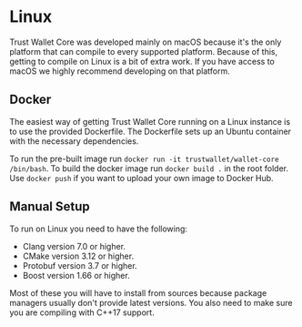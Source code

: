 # Linux

Trust Wallet Core was developed mainly on macOS because it's the only platform
that can compile to every supported platform. Because of this, getting to
compile on Linux is a bit of extra work. If you have access to macOS
we highly recommend developing on that platform.

## Docker

The easiest way of getting Trust Wallet Core running on a Linux instance is to
use the provided Dockerfile. The Dockerfile sets up an Ubuntu container with
the necessary dependencies.

To run the pre-built image run `docker run -it trustwallet/wallet-core /bin/bash`.
To build the docker image run `docker build .` in the root folder.  Use
`docker push` if you want to upload your own image to Docker Hub.

## Manual Setup

To run on Linux you need to have the following:

* Clang version 7.0 or higher.
* CMake version 3.12 or higher.
* Protobuf version 3.7 or higher.
* Boost version 1.66 or higher.

Most of these you will have to install from sources because package managers
usually don't provide latest versions. You also need to make sure you are
compiling with C++17 support.
